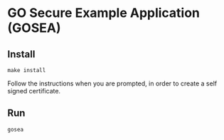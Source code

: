 # GO Secure Example Application (GOSEA)

## Install
```
make install
```
Follow the instructions when you are prompted, in order to create a self signed certificate.

## Run
```
gosea
```
